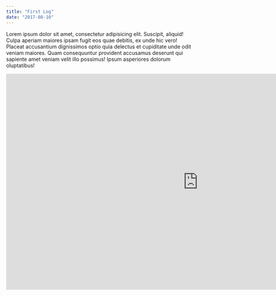 ```yaml
---
title: "First Log"
date: "2017-08-10"
---
```


Lorem ipsum dolor sit amet, consectetur adipisicing elit. Suscipit,
aliquid! Culpa aperiam maiores ipsam fugit eos quae debitis, ex unde hic
vero! Placeat accusantium dignissimos optio quia delectus et cupiditate
unde odit veniam maiores. Quam consequuntur provident accusamus deserunt
qui sapiente amet veniam velit illo possimus! Ipsum asperiores dolorum
oluptatibus!

<iframe width="1040" height="585" src="https://www.youtube.com/embed/jShWidoOs6E" frameborder="0" allow="autoplay; encrypted-media" allowfullscreen></iframe>